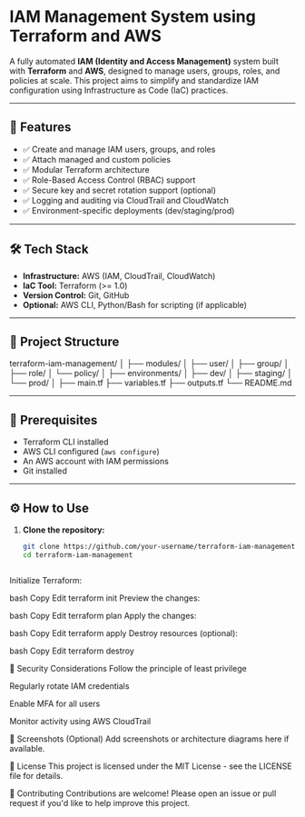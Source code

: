 # IAM Management System using Terraform and AWS

A fully automated **IAM (Identity and Access Management)** system built with **Terraform** and **AWS**, designed to manage users, groups, roles, and policies at scale. This project aims to simplify and standardize IAM configuration using Infrastructure as Code (IaC) practices.

---

## 🚀 Features

- ✅ Create and manage IAM users, groups, and roles
- ✅ Attach managed and custom policies
- ✅ Modular Terraform architecture
- ✅ Role-Based Access Control (RBAC) support
- ✅ Secure key and secret rotation support (optional)
- ✅ Logging and auditing via CloudTrail and CloudWatch
- ✅ Environment-specific deployments (dev/staging/prod)

---

## 🛠️ Tech Stack

- **Infrastructure:** AWS (IAM, CloudTrail, CloudWatch)
- **IaC Tool:** Terraform (>= 1.0)
- **Version Control:** Git, GitHub
- **Optional:** AWS CLI, Python/Bash for scripting (if applicable)

---

## 📁 Project Structure



terraform-iam-management/
│
├── modules/
│ ├── user/
│ ├── group/
│ ├── role/
│ └── policy/
│
├── environments/
│ ├── dev/
│ ├── staging/
│ └── prod/
│
├── main.tf
├── variables.tf
├── outputs.tf
└── README.md




---

## 🧰 Prerequisites

- Terraform CLI installed  
- AWS CLI configured (`aws configure`)  
- An AWS account with IAM permissions  
- Git installed  

---

## ⚙️ How to Use

1. **Clone the repository:**
   ```bash
   git clone https://github.com/your-username/terraform-iam-management.git
   cd terraform-iam-management



Initialize Terraform:

bash
Copy
Edit
terraform init
Preview the changes:

bash
Copy
Edit
terraform plan
Apply the changes:

bash
Copy
Edit
terraform apply
Destroy resources (optional):

bash
Copy
Edit
terraform destroy


🔐 Security Considerations
Follow the principle of least privilege

Regularly rotate IAM credentials

Enable MFA for all users

Monitor activity using AWS CloudTrail

📸 Screenshots (Optional)
Add screenshots or architecture diagrams here if available.

📄 License
This project is licensed under the MIT License - see the LICENSE file for details.

🤝 Contributing
Contributions are welcome! Please open an issue or pull request if you'd like to help improve this project.

